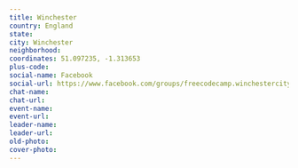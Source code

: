 ```yaml
---
title: Winchester
country: England
state: 
city: Winchester
neighborhood: 
coordinates: 51.097235, -1.313653
plus-code:
social-name: Facebook
social-url: https://www.facebook.com/groups/freecodecamp.winchestercity
chat-name:
chat-url:
event-name:
event-url:
leader-name:
leader-url:
old-photo: 
cover-photo:
---
```

